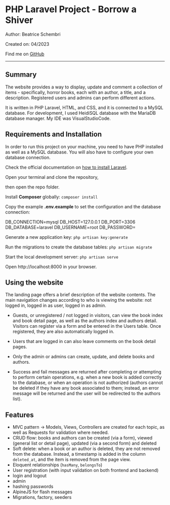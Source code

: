 # PHP Laravel Project - Borrow a Shiver

Author: Beatrice Schembri

Created on: 04/2023

Find me on [GitHub](...)

---

## Summary

The website provides a way to display, update and comment a collection of items - specifically, horror books, each with an author, a title, and a description. Registered users and admins can perform different actions.

It is written in PHP Laravel, HTML, and CSS, and it is connected to a MySQL database. For development, I used HeidiSQL database with the MariaDB database manager. My IDE was VisualStudioCode.

## Requirements and Installation

In order to run this project on your machine, you need to have PHP installed as well as a MySQL database. You will also have to configure your own database connection.

Check the official documentation on [how to install Laravel](https://laravel.com/docs/5.4/installation#installation).

Open your terminal and clone the repository,

then open the repo folder.

Install **Composer** globally:
`composer install`

Copy the example **.env.example** to set the configuration and the database connection:

DB_CONNECTION=mysql
DB_HOST=127.0.0.1
DB_PORT=3306
DB_DATABASE=laravel
DB_USERNAME=root
DB_PASSWORD=

Generate a new application key:
`php artisan key:generate`

Run the migrations to create the database tables:
`php artisan migrate`

Start the local development server:
`php artisan serve`

Open http://localhost:8000 in your browser.

## Using the website

The landing page offers a brief description of the website contents. The main navigation changes according to who is viewing the website: not logged in, logged in as user, logged in as admin.

-   Guests, or unregistered / not logged in visitors, can view the book index and book detail page, as well as the authors index and authors detail. Visitors can register via a form and be entered in the Users table. Once registered, they are also automatically logged in.

-   Users that are logged in can also leave comments on the book detail pages.

-   Only the admin or admins can create, update, and delete books and authors.

-   Success and fail messages are returned after completing or attempting to perform certain operations, e.g. when a new book is added correctly to the database, or when an operation is not authorized (authors cannot be deleted if they have any book associated to them; instead, an error message will be returned and the user will be redirected to the authors list).

## Features

-   MVC pattern -> Models, Views, Controllers are created for each topic, as well as Requests for validation where needed.
-   CRUD flow: books and authors can be created (via a form), viewed (general list or detail page), updated (via a second form) and deleted
-   Soft delete: when a book or an author is deleted, they are not removed from the database. Instead, a timestamp is added in the column `deleted_at`, and the item is removed from the page view.
-   Eloquent relationships (`hasMany`, `belongsTo`)
-   User registration (with input validation on both frontend and backend)
-   login and logout
-   admin
-   hashing passwords
-   AlpineJS for flash messages
-   Migrations, factory, seeders
